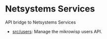 # Netsystems Services

API bridge to Netsystems Services

- [src/users](./src/users/users.router.ts): Manage the mikrowisp users API.
